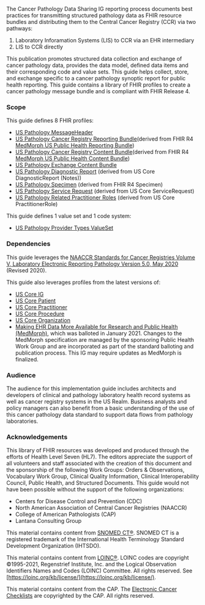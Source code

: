 The Cancer Pathology Data Sharing IG reporting process documents best practices for transmitting structured pathology data as FHIR resource bundles and distributing them to the Central Cancer Registry (CCR) via two pathways:

1. Laboratory Inforamation Systems (LIS) to CCR via an EHR intermediary
2. LIS to CCR directly

This publication promotes structured data collection and exchange of cancer pathology data, provides the data model, defined data items and their corresponding code and value sets. This guide helps collect, store, and exchange specific to a cancer pathology synoptic report for public health reporting. This guide contains a library of FHIR profiles to create a cancer pathology message bundle and is compliant with FHIR Release 4.

### Scope
This guide defines 8 FHIR profiles:
* [US Pathology MessageHeader](http://build.fhir.org/ig/HL7/cancer-reporting/StructureDefinition-us-pathology-message-header.html)
* [US Pathology Cancer Registry Reporting Bundle](http://hl7.org/fhir/us/cancer-reporting/StructureDefinition/us-pathology-reporting-bundle)(derived from FHIR R4 [MedMorph US Public Health Reporting Bundle](http://hl7.org/fhir/us/medmorph/StructureDefinition/us-ph-reporting-bundle))
* [US Pathology Cancer Registry Content Bundle](http://hl7.org/fhir/us/cancer-reporting/StructureDefinition/us-pathology-content-bundle)(derived from FHIR R4 [MedMorph US Public Health Content Bundle](	http://hl7.org/fhir/us/medmorph/StructureDefinition/us-ph-content-bundle))
* [US Pathology Exchange Content Bundle](http://hl7.org/fhir/us/cancer-reporting/StructureDefinition/us-pathology-exchange-bundle)
* [US Pathology Diagnostic Report](http://build.fhir.org/ig/HL7/cancer-reporting/StructureDefinition-us-pathology-diagnostic-report.html) (derived from US Core DiagnosticReport (Notes))
* [US Pathology Specimen](http://build.fhir.org/ig/HL7/cancer-reporting/StructureDefinition-us-pathology-specimen.html) (derived from FHIR R4 Specimen)
* [US Pathology Service Request](http://build.fhir.org/ig/HL7/cancer-reporting/StructureDefinition-us-pathology-service-request.html) (derived from US Core ServiceRequest)
* [US Pathology Related Practitioner Roles](http://build.fhir.org/ig/HL7/cancer-reporting/StructureDefinition-us-pathology-related-practitioner-role.html) (derived from US Core PractitionerRole)

This guide defines 1 value set and 1 code system:
* [US Pathology Provider Types ValueSet](http://build.fhir.org/ig/HL7/cancer-reporting/ValueSet-us-pathology-provider-types.html)

### Dependencies
This guide leverages the [NAACCR Standards for Cancer Registries Volume V, Laboratory Electronic Reporting Pathology Version 5.0, May 2020](https://www.naaccr.org/wp-content/uploads/2020/07/NAACCR-Vol-V_Revised_20200720.pdf) (Revised 2020).

This guide also leverages profiles from the latest versions of:
* [US Core IG](http://hl7.org/fhir/us/core/index.html)
* [US Core Patient](http://hl7.org/fhir/us/core/StructureDefinition-us-core-patient.html) 
* [US Core Practitioner](http://hl7.org/fhir/us/core/StructureDefinition-us-core-practitioner.html)
* [US Core Procedure](http://hl7.org/fhir/us/core/StructureDefinition-us-core-procedure.html)
* [US Core Organization](http://hl7.org/fhir/us/core/StructureDefinition-us-core-organization.html)
* [Making EHR Data More Available for Research and Public Health (MedMorph)](http://build.fhir.org/ig/HL7/fhir-medmorph/), which was balloted in January 2021. Changes to the MedMorph specification are managed by the sponsoring Public Health Work Group and are incorporated as part of the standard balloting and publication process. This IG may require updates as MedMorph is finalized. 

### Audience
The audience for this implementation guide includes architects and developers of clinical and pathology laboratory health record systems as well as cancer registry systems in the US Realm. Business analysts and policy managers can also benefit from a basic understanding of the use of this cancer pathology data standard to support data flows from pathology laboratories.

### Acknowledgements
This library of FHIR resources was developed and produced through the efforts of Health Level Seven (HL7). The editors appreciate the support of all volunteers and staff associated with the creation of this document and the sponsorship of the following Work Groups: Orders & Observations, Vocabulary Work Group, Clinical Quality Information, Clinical Interoperability Council, Public Health, and Structured Documents. This guide would not have been possible without the support of the following organizations:
* Centers for Disease Control and Prevention (CDC)
* North American Association of Central Cancer Registries (NAACCR)
* College of American Pathologists (CAP)
* Lantana Consulting Group

This material contains content from [SNOMED CT®](http://www.ihtsdo.org/snomed-ct/). SNOMED CT is a registered trademark of the International Health Terminology Standard Development Organization (IHTSDO).

This material contains content from [LOINC®](http://loinc.org). LOINC codes are copyright ©1995-2021, Regenstrief Institute, Inc. and the Logical Observation Identifiers Names and Codes (LOINC) Committee. All rights reserved. See [https://loinc.org/kb/license/](https://loinc.org/kb/license/).

This material contains content from the CAP. The [Electronic Cancer Checklists](https://www.cap.org/laboratory-improvement/proficiency-testing/cap-ecc) are copyrighted by the CAP. All rights reserved.